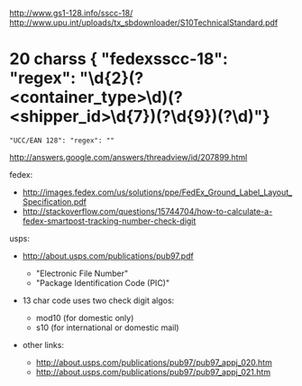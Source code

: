 http://www.gs1-128.info/sscc-18/
http://www.upu.int/uploads/tx_sbdownloader/S10TechnicalStandard.pdf

  # 20 charss { "fedexsscc-18": "regex": "\d{2}(?<container_type>\d)(?<shipper_id>\d{7})(?<serial>\d{9})(?<check>\d)"}
    "UCC/EAN 128": "regex": ""


http://answers.google.com/answers/threadview/id/207899.html



fedex:

- http://images.fedex.com/us/solutions/ppe/FedEx_Ground_Label_Layout_Specification.pdf
- http://stackoverflow.com/questions/15744704/how-to-calculate-a-fedex-smartpost-tracking-number-check-digit

usps:

- http://about.usps.com/publications/pub97.pdf
  - "Electronic File Number"
  - "Package Identification Code (PIC)"
- 13 char code uses two check digit algos:
  - mod10 (for domestic only)
  - s10 (for international or domestic mail)

- other links:
  - http://about.usps.com/publications/pub97/pub97_appj_020.htm
  - http://about.usps.com/publications/pub97/pub97_appj_021.htm
